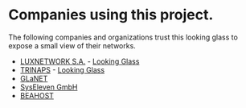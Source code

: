 # Companies using this project.

The following companies and organizations trust this looking glass to expose a
small view of their networks.

  * [LUXNETWORK S.A.](https://www.luxnetwork.eu/) - [Looking Glass](https://lg.luxnetwork.eu/)
  * [TRINAPS](https://www.trinaps.com/) - [Looking Glass](https://lg.trinaps.net/)
  * [GLaNET](https://glanet.org/)
  * [SysEleven GmbH](https://www.syseleven.de/)
  * [BEAHOST](https://baehost.com/looking-glass/)
